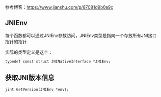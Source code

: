 参考博客：https://www.jianshu.com/p/67081d9b0a9c

JNIEnv
-----

每个函数都可以通过JNIEnv参数访问，JNIEnv类型是指向一个存放所有JNI接口指针的指针.

实际的类型定义是这个：
```
typedef const struct JNINativeInterface *JNIEnv;

```



获取JNI版本信息
-----

```
jint GetVersion(JNIEnv *env);
```